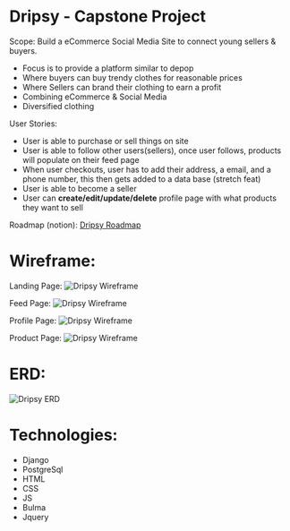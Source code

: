 # Dripsy - Capstone Project

Scope: Build a eCommerce Social Media Site to connect young sellers & buyers.
- Focus is to provide a platform similar to depop 
- Where buyers can buy trendy clothes for reasonable prices
- Where Sellers can brand their clothing to earn a profit
- Combining eCommerce & Social Media
- Diversified clothing

User Stories:
- User is able to purchase or sell things on site
- User is able to follow other users(sellers), once user follows, products will populate on their feed page
- When user checkouts, user has to add their address, a email, and a phone number, this then gets added to a data base (stretch feat)
- User is able to become a seller 
- User can **create/edit/update/delete** profile page with what products they want to sell

Roadmap (notion):
[Dripsy Roadmap](https://www.notion.so/8eaece1b133047ef970861daa92868ef?v=c05e3a265b0f4259807d7d8287a320ff)

# Wireframe:
Landing Page:
![Dripsy Wireframe](https://imgur.com/2jjc24U.jpg)

Feed Page:
![Dripsy Wireframe](https://imgur.com/PJc7qEX.jpg)

Profile Page:
![Dripsy Wireframe](https://imgur.com/10jzDYn.jpg)

Product Page:
![Dripsy Wireframe](https://imgur.com/aI7G5Qf.jpg)

# ERD:
![Dripsy ERD](https://imgur.com/qksNhOX.jpg)

# Technologies:
- Django
- PostgreSql
- HTML
- CSS
- JS
- Bulma
- Jquery
